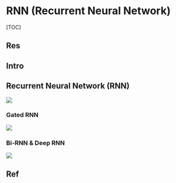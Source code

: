 # RNN (Recurrent Neural Network)

[TOC]



## Res


## Intro

## Recurrent Neural Network (RNN)

![](../../../../../../../Assets/Pics/Screenshot%202023-01-29%20at%201.01.31%20AM.png)



### Gated RNN

![](../../../../../../../Assets/Pics/Screenshot%202023-01-29%20at%2012.56.03%20AM.png)


### Bi-RNN & Deep RNN

![](../../../../../../../Assets/Pics/Screenshot%202023-01-29%20at%2012.55.19%20AM.png)






## Ref

